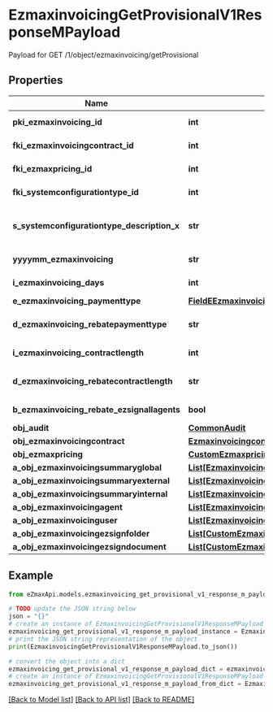 # EzmaxinvoicingGetProvisionalV1ResponseMPayload

Payload for GET /1/object/ezmaxinvoicing/getProvisional

## Properties

Name | Type | Description | Notes
------------ | ------------- | ------------- | -------------
**pki_ezmaxinvoicing_id** | **int** | The unique ID of the Ezmaxinvoicing | [optional] 
**fki_ezmaxinvoicingcontract_id** | **int** | The unique ID of the Ezmaxinvoicingcontract | 
**fki_ezmaxpricing_id** | **int** | The unique ID of the Ezmaxpricing | 
**fki_systemconfigurationtype_id** | **int** | The unique ID of the Systemconfigurationtype | 
**s_systemconfigurationtype_description_x** | **str** | The description of the Systemconfigurationtype in the language of the requester | 
**yyyymm_ezmaxinvoicing** | **str** | The YYYYMM period of the Ezmaxinvoicing | 
**i_ezmaxinvoicing_days** | **int** | The number of days invoiced | 
**e_ezmaxinvoicing_paymenttype** | [**FieldEEzmaxinvoicingPaymenttype**](FieldEEzmaxinvoicingPaymenttype.md) |  | 
**d_ezmaxinvoicing_rebatepaymenttype** | **str** | The percentage of rebate depending of the payment type | 
**i_ezmaxinvoicing_contractlength** | **int** | The length of the contract in years | 
**d_ezmaxinvoicing_rebatecontractlength** | **str** | The percentage of rebate depending of the contract length | 
**b_ezmaxinvoicing_rebate_ezsignallagents** | **bool** | Whether the rebate for eZsign is for all agents | 
**obj_audit** | [**CommonAudit**](CommonAudit.md) |  | [optional] 
**obj_ezmaxinvoicingcontract** | [**EzmaxinvoicingcontractResponseCompound**](EzmaxinvoicingcontractResponseCompound.md) |  | 
**obj_ezmaxpricing** | [**CustomEzmaxpricingResponse**](CustomEzmaxpricingResponse.md) |  | 
**a_obj_ezmaxinvoicingsummaryglobal** | [**List[EzmaxinvoicingsummaryglobalResponseCompound]**](EzmaxinvoicingsummaryglobalResponseCompound.md) |  | 
**a_obj_ezmaxinvoicingsummaryexternal** | [**List[EzmaxinvoicingsummaryexternalResponseCompound]**](EzmaxinvoicingsummaryexternalResponseCompound.md) |  | 
**a_obj_ezmaxinvoicingsummaryinternal** | [**List[EzmaxinvoicingsummaryinternalResponseCompound]**](EzmaxinvoicingsummaryinternalResponseCompound.md) |  | 
**a_obj_ezmaxinvoicingagent** | [**List[EzmaxinvoicingagentResponseCompound]**](EzmaxinvoicingagentResponseCompound.md) |  | 
**a_obj_ezmaxinvoicinguser** | [**List[EzmaxinvoicinguserResponseCompound]**](EzmaxinvoicinguserResponseCompound.md) |  | 
**a_obj_ezmaxinvoicingezsignfolder** | [**List[CustomEzmaxinvoicingEzsignfolderResponse]**](CustomEzmaxinvoicingEzsignfolderResponse.md) |  | 
**a_obj_ezmaxinvoicingezsigndocument** | [**List[CustomEzmaxinvoicingEzsigndocumentResponse]**](CustomEzmaxinvoicingEzsigndocumentResponse.md) |  | 

## Example

```python
from eZmaxApi.models.ezmaxinvoicing_get_provisional_v1_response_m_payload import EzmaxinvoicingGetProvisionalV1ResponseMPayload

# TODO update the JSON string below
json = "{}"
# create an instance of EzmaxinvoicingGetProvisionalV1ResponseMPayload from a JSON string
ezmaxinvoicing_get_provisional_v1_response_m_payload_instance = EzmaxinvoicingGetProvisionalV1ResponseMPayload.from_json(json)
# print the JSON string representation of the object
print(EzmaxinvoicingGetProvisionalV1ResponseMPayload.to_json())

# convert the object into a dict
ezmaxinvoicing_get_provisional_v1_response_m_payload_dict = ezmaxinvoicing_get_provisional_v1_response_m_payload_instance.to_dict()
# create an instance of EzmaxinvoicingGetProvisionalV1ResponseMPayload from a dict
ezmaxinvoicing_get_provisional_v1_response_m_payload_from_dict = EzmaxinvoicingGetProvisionalV1ResponseMPayload.from_dict(ezmaxinvoicing_get_provisional_v1_response_m_payload_dict)
```
[[Back to Model list]](../README.md#documentation-for-models) [[Back to API list]](../README.md#documentation-for-api-endpoints) [[Back to README]](../README.md)


